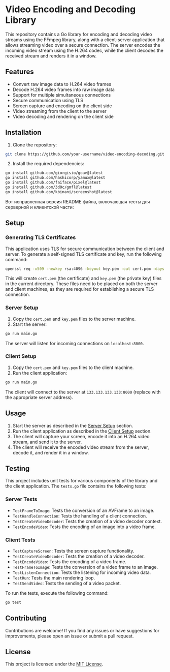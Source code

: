 # Video Encoding and Decoding Library

This repository contains a Go library for encoding and decoding video streams using the FFmpeg library, along with a client-server application that allows streaming video over a secure connection. The server encodes the incoming video stream using the H.264 codec, while the client decodes the received stream and renders it in a window.

## Features

- Convert raw image data to H.264 video frames
- Decode H.264 video frames into raw image data
- Support for multiple simultaneous connections
- Secure communication using TLS
- Screen capture and encoding on the client side
- Video streaming from the client to the server
- Video decoding and rendering on the client side

## Installation

1. Clone the repository:

```bash
git clone https://github.com/your-username/video-encoding-decoding.git
```

2. Install the required dependencies:

```bash
go install github.com/giorgisio/goav@latest
go install github.com/hashicorp/yamux@latest
go install github.com/faiface/pixel@latest
go install github.com/3d0c/gmfl@latest
go install github.com/kbinani/screenshot@latest
```

Вот исправленная версия README файла, включающая тесты для серверной и клиентской части:

## Setup

### Generating TLS Certificates

This application uses TLS for secure communication between the client and server. To generate a self-signed TLS certificate and key, run the following command:

```bash
openssl req -x509 -newkey rsa:4096 -keyout key.pem -out cert.pem -days 365 -nodes
```

This will create `cert.pem` (the certificate) and `key.pem` (the private key) files in the current directory. These files need to be placed on both the server and client machines, as they are required for establishing a secure TLS connection.

### Server Setup

1. Copy the `cert.pem` and `key.pem` files to the server machine.
2. Start the server:

```bash
go run main.go
```

The server will listen for incoming connections on `localhost:8000`.

### Client Setup

1. Copy the `cert.pem` and `key.pem` files to the client machine.
2. Run the client application:

```bash
go run main.go
```

The client will connect to the server at `133.133.133.133:8000` (replace with the appropriate server address).

## Usage

1. Start the server as described in the [Server Setup](#server-setup) section.
2. Run the client application as described in the [Client Setup](#client-setup) section.
3. The client will capture your screen, encode it into an H.264 video stream, and send it to the server.
4. The client will receive the encoded video stream from the server, decode it, and render it in a window.

## Testing

This project includes unit tests for various components of the library and the client application. The `tests.go` file contains the following tests:

### Server Tests

- `TestFrameToImage`: Tests the conversion of an AVFrame to an image.
- `TestHandleConnection`: Tests the handling of a client connection.
- `TestCreateVideoDecoder`: Tests the creation of a video decoder context.
- `TestEncodeVideo`: Tests the encoding of an image into a video frame.

### Client Tests

- `TestCaptureScreen`: Tests the screen capture functionality.
- `TestCreateVideoDecoder`: Tests the creation of a video decoder.
- `TestEncodeVideo`: Tests the encoding of a video frame.
- `TestFrameToImage`: Tests the conversion of a video frame to an image.
- `TestListenConnection`: Tests the listening for incoming video data.
- `TestRun`: Tests the main rendering loop.
- `TestSendVideo`: Tests the sending of a video packet.

To run the tests, execute the following command:

```bash
go test
```

## Contributing

Contributions are welcome! If you find any issues or have suggestions for improvements, please open an issue or submit a pull request.

## License

This project is licensed under the [MIT License](LICENSE).
